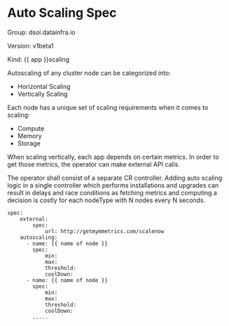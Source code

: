 # Auto Scaling Spec

Group: dsoi.datainfra.io

Version: v1beta1

Kind: {{ app }}scaling

Autoscaling of any cluster node can be categorized into:

- Horizontal Scaling
- Vertically Scaling

Each node has a unique set of scaling requirements when it comes to scaling:

- Compute
- Memory
- Storage

When scaling vertically, each app depends on certain metrics. In order to get those metrics, the operator can make external API calls.

The operator shall consist of a separate CR controller. Adding auto scaling logic in a single controller which performs installations and upgrades can result in delays and race conditions as fetching metrics and computing a decision is costly for each nodeType with N nodes every N seconds.


```
spec:
    external:
        spec:
            url: http://getmymmetrics.com/scalenow
    autoscaling:
      - name: {{ name of node }}
        spec:
            min:
            max:
            threshold:
            coolDown:
      - name: {{ name of node }}
        spec:
            min:
            max:
            threshold:
            coolDown:
        .....
```
